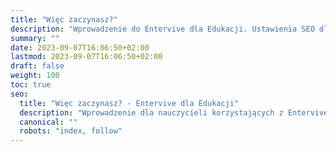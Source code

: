 ```yaml
---
title: "Więc zaczynasz?"
description: "Wprowadzenie do Entervive dla Edukacji. Ustawienia SEO dla sekcji 'Zaczynasz'."
summary: ""
date: 2023-09-07T16:06:50+02:00
lastmod: 2023-09-07T16:06:50+02:00
draft: false
weight: 100
toc: true
seo:
  title: "Więc zaczynasz? - Entervive dla Edukacji"
  description: "Wprowadzenie dla nauczycieli korzystających z Entervive dla Edukacji. Dowiedz się, jakie technologie są używane na Twojej stronie i jak nimi zarządzać."
  canonical: ""
  robots: "index, follow"
---
```

